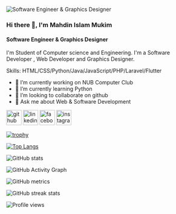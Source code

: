 ![Software Engineer & Graphics Designer](https://photos.google.com/search/_tra_/photo/AF1QipND21gFSr0hIAuAWuEKSEbzksW_cFe4U1Tmq_J8)

### Hi there 👋, I'm Mahdin Islam Mukim
#### Software Engineer & Graphics Designer

I'm Student of Computer science and Engineering. I'm a Software Developer , Web Developer and Graphics Designer.

Skills: HTML/CSS/Python/Java/JavaScript/PHP/Laravel/Flutter

- 🔭 I’m currently working on NUB Computer Club 
- 🌱 I’m currently learning Python 
- 👯 I’m looking to collaborate on github 
- 💬 Ask me about Web & Software Development 


[<img src='https://cdn.jsdelivr.net/npm/simple-icons@3.0.1/icons/github.svg' alt='github' height='40'>](https://github.com/https://github.com/mukimsoft)  [<img src='https://cdn.jsdelivr.net/npm/simple-icons@3.0.1/icons/linkedin.svg' alt='linkedin' height='40'>](https://www.linkedin.com/in/https://www.linkedin.com/in/mahdin-mukim-87aba8228//)  [<img src='https://cdn.jsdelivr.net/npm/simple-icons@3.0.1/icons/facebook.svg' alt='facebook' height='40'>](https://www.facebook.com/https://www.facebook.com/INTELLIGENT.MRM.BOSS)  [<img src='https://cdn.jsdelivr.net/npm/simple-icons@3.0.1/icons/instagram.svg' alt='instagram' height='40'>](https://www.instagram.com/https://www.instagram.com/mi_mukim//)  

[![trophy](https://github-profile-trophy.vercel.app/?username=https://github.com/mukimsoft)](https://github.com/ryo-ma/github-profile-trophy)

[![Top Langs](https://github-readme-stats.vercel.app/api/top-langs/?username=https://github.com/mukimsoft)](https://github.com/anuraghazra/github-readme-stats)

![GitHub stats](https://github-readme-stats.vercel.app/api?username=https://github.com/mukimsoft&show_icons=true)  

![GitHub Activity Graph](https://activity-graph.herokuapp.com/graph?username=https://github.com/mukimsoft)  

![GitHub metrics](https://metrics.lecoq.io/https://github.com/mukimsoft)  

![GitHub streak stats](https://streak-stats.demolab.com/?user=https://github.com/mukimsoft)  

![Profile views](https://gpvc.arturio.dev/https://github.com/mukimsoft)  
